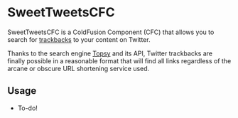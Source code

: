 # SweetTweetsCFC

SweetTweetsCFC is a ColdFusion Component (CFC) that allows you to search for [trackbacks](http://en.wikipedia.org/wiki/Trackback) to your content on Twitter.

Thanks to the search engine [Topsy](http://topsy.com/) and its API, Twitter trackbacks are finally possible in a reasonable format that will find all links regardless of the arcane or obscure URL shortening service used.

## Usage

* To-do!